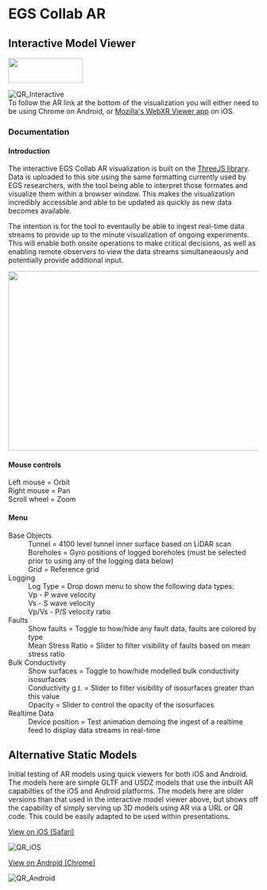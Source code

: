 # EGS Collab AR 

## Interactive Model Viewer
<a href="https://immersivecomputing.github.io/EGS_Collab_AR/webxr.html"><img src="https://immersivecomputing.github.io/EGS_Collab_AR/media/GoButton.png" width="150" height="50"></a>

![QR_Interactive](https://immersivecomputing.github.io/EGS_Collab_AR/media/QR_interactive.png)
<br />To follow the AR link at the bottom of the visualization you will either need to be using Chrome on Android, or [Mozilla's WebXR Viewer app](https://apps.apple.com/us/app/webxr-viewer/id1295998056) on iOS.  
  
### Documentation

#### Introduction
The interactive EGS Collab AR visualization is built on the [ThreeJS library](threejs.org). Data is uploaded to this site using the same formatting currently used by EGS researchers, with the tool being able to interpret those formates and visualize them within a browser window. This makes the visualization incredibly accessible and able to be updated as quickly as new data becomes available.

The intention is for the tool to eventaully be able to ingest real-time data streams to provide up to the minute visualization of ongoing experiments. This will enable both onsite operations to make critical decisions, as well as enabling remote observers to view the data streams simultaneaously and potentially provide additional input.

<img src="https://immersivecomputing.github.io/EGS_Collab_AR/media/MicrosoftTeams-image%20(9).png" width="650" height="360">

#### Mouse controls
  Left mouse = Orbit
  <br />Right mouse = Pan
  <br />Scroll wheel = Zoom
#### Menu
<dl>
  <dt>Base Objects</dt>
  <dd>Tunnel = 4100 level tunnel inner surface based on LiDAR scan
  <br />Boreholes = Gyro positions of logged boreholes (must be selected prior to using any of the logging data below)
  <br />Grid = Reference grid</dd>
  <dt>Logging</dt>
  <dd>Log Type = Drop down menu to show the following data types:
  <br />    Vp - P wave velocity
  <br />    Vs - S wave velocity
  <br />    Vp/Vs - P/S velocity ratio</dd>
  <dt>Faults</dt>
  <dd>Show faults = Toggle to how/hide any fault data, faults are colored by type
  <br />  Mean Stress Ratio = Slider to filter visibility of faults based on mean stress ratio</dd>
  <dt>Bulk Conductivity</dt>
  <dd>Show surfaces = Toggle to how/hide modelled bulk conductivity isosurfaces
  <br />  Conductivity g.t. = Slider to filter visibility of isosurfaces greater than this value
  <br />  Opacity = Slider to control the opacity of the isosurfaces</dd>
  <dt>Realtime Data</dt>
  <dd>Device position = Test animation demoing the ingest of a realtime feed to display data streams in real-time</dd>
</dl>


## Alternative Static Models
Initial testing of AR models using quick viewers for both iOS and Android. The models here are simple GLTF and USDZ models that use the inbuilt AR capabilties of the iOS and Android platforms. The models here are older versions than that used in the interactive model viewer above, but shows off the capability of simply serving up 3D models using AR via a URL or QR code. This could be easily adapted to be used within presentations.

[View on iOS (Safari)](https://immersivecomputing.github.io/EGS_Collab_AR/USD/MasterParent.usdz)

![QR_iOS](https://immersivecomputing.github.io/EGS_Collab_AR/media/QR_ios.png)

<a href="intent://arvr.google.com/scene-viewer/1.0?file=https://immersivecomputing.github.io/EGS_Collab_AR/GLTF/MasterParent.glb#Intent;scheme=https;package=com.google.android.googlequicksearchbox;action=android.intent.action.VIEW;S.browser_fallback_url=https://developers.google.com/ar;end;">View on Android (Chrome)</a>

![QR_Android](https://immersivecomputing.github.io/EGS_Collab_AR/media/QR_android.png)
